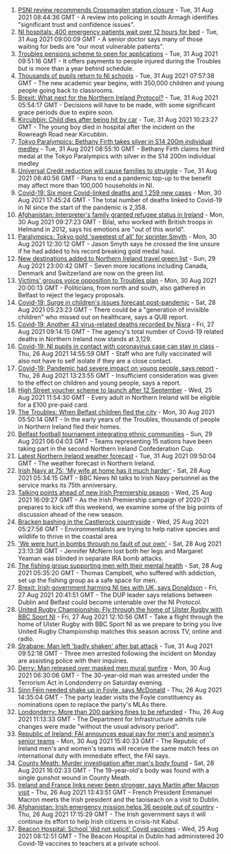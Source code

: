 1. [PSNI review recommends Crossmaglen station closure](https://www.bbc.co.uk/news/uk-northern-ireland-58388328?at_medium=RSS&at_campaign=KARANGA) - Tue, 31 Aug 2021 08:44:36 GMT - A review into policing in south Armagh identifies "significant trust and confidence issues".
2. [NI hospitals: 400 emergency patients wait over 12 hours for bed](https://www.bbc.co.uk/news/uk-northern-ireland-58393877?at_medium=RSS&at_campaign=KARANGA) - Tue, 31 Aug 2021 09:00:09 GMT - A senior doctor says many of those waiting for beds are "our most vulnerable patients".
3. [Troubles pensions scheme to open for applications](https://www.bbc.co.uk/news/uk-northern-ireland-58388323?at_medium=RSS&at_campaign=KARANGA) - Tue, 31 Aug 2021 09:51:16 GMT - It offers payments to people injured during the Troubles but is more than a year behind schedule.
4. [Thousands of pupils return to NI schools](https://www.bbc.co.uk/news/uk-northern-ireland-58388327?at_medium=RSS&at_campaign=KARANGA) - Tue, 31 Aug 2021 07:57:38 GMT - The new academic year begins, with 350,000 children and young people going back to classrooms.
5. [Brexit: What next for the Northern Ireland Protocol?](https://www.bbc.co.uk/news/uk-northern-ireland-58356075?at_medium=RSS&at_campaign=KARANGA) - Tue, 31 Aug 2021 05:54:17 GMT - Decisions will have to be made, with some significant grace periods due to expire soon.
6. [Kircubbin: Child dies after being hit by car](https://www.bbc.co.uk/news/uk-northern-ireland-58392597?at_medium=RSS&at_campaign=KARANGA) - Tue, 31 Aug 2021 10:23:27 GMT - The young boy died in hospital after the incident on the Rowreagh Road near Kircubbin.
7. [Tokyo Paralympics: Bethany Firth takes silver in S14 200m individual medley](https://www.bbc.co.uk/sport/disability-sport/58393058?at_medium=RSS&at_campaign=KARANGA) - Tue, 31 Aug 2021 08:55:10 GMT - Bethany Firth claims her third medal at the Tokyo Paralympics with silver in the S14 200m individual medley
8. [Universal Credit reduction will cause families to struggle](https://www.bbc.co.uk/news/uk-northern-ireland-58392591?at_medium=RSS&at_campaign=KARANGA) - Tue, 31 Aug 2021 08:40:56 GMT - Plans to end a pandemic top-up to the benefit may affect more than 100,000 households in NI.
9. [Covid-19: Six more Covid-linked deaths and 1,259 new cases](https://www.bbc.co.uk/news/uk-northern-ireland-58386077?at_medium=RSS&at_campaign=KARANGA) - Mon, 30 Aug 2021 17:45:24 GMT - The total number of deaths linked to Covid-19 in NI since the start of the pandemic is 2,358.
10. [Afghanistan: Interpreter's family granted refugee status in Ireland](https://www.bbc.co.uk/news/uk-northern-ireland-58382925?at_medium=RSS&at_campaign=KARANGA) - Mon, 30 Aug 2021 09:27:23 GMT - Bilal, who worked with British troops in Helmand in 2012, says his emotions are "out of this world".
11. [Paralympics: Tokyo gold 'sweetest of all' for sprinter Smyth](https://www.bbc.co.uk/news/uk-northern-ireland-foyle-west-58382095?at_medium=RSS&at_campaign=KARANGA) - Mon, 30 Aug 2021 12:30:12 GMT - Jason Smyth says he crossed the line unsure if he had added to his record breaking gold medal haul.
12. [New destinations added to Northern Ireland travel green list](https://www.bbc.co.uk/news/uk-northern-ireland-58356522?at_medium=RSS&at_campaign=KARANGA) - Sun, 29 Aug 2021 23:00:42 GMT - Seven more locations including Canada, Denmark and Switzerland are now on the green list.
13. [Victims' groups voice opposition to Troubles plan](https://www.bbc.co.uk/news/uk-northern-ireland-58388865?at_medium=RSS&at_campaign=KARANGA) - Mon, 30 Aug 2021 20:00:13 GMT - Politicians, from north and south, also gathered in Belfast to reject the legacy proposals.
14. [Covid-19: Surge in children's issues forecast post-pandemic](https://www.bbc.co.uk/news/uk-northern-ireland-58363177?at_medium=RSS&at_campaign=KARANGA) - Sat, 28 Aug 2021 05:23:23 GMT - There could be a "generation of invisible children" who missed out on healthcare, says a QUB report.
15. [Covid-19: Another 43 virus-related deaths recorded by Nisra](https://www.bbc.co.uk/news/uk-northern-ireland-58356054?at_medium=RSS&at_campaign=KARANGA) - Fri, 27 Aug 2021 09:14:15 GMT - The agency's total number of Covid-19 related deaths in Northern Ireland now stands at 3,129.
16. [Covid-19: NI pupils in contact with coronavirus case can stay in class](https://www.bbc.co.uk/news/uk-northern-ireland-58342215?at_medium=RSS&at_campaign=KARANGA) - Thu, 26 Aug 2021 14:55:59 GMT - Staff who are fully vaccinated will also not have to self isolate if they are a close contact.
17. [Covid-19: Pandemic had severe impact on young people, says report](https://www.bbc.co.uk/news/uk-northern-ireland-58334583?at_medium=RSS&at_campaign=KARANGA) - Thu, 26 Aug 2021 13:23:55 GMT - Insufficient consideration was given to the effect on children and young people, says a report.
18. [High Street voucher scheme to launch after 12 September](https://www.bbc.co.uk/news/uk-northern-ireland-58329517?at_medium=RSS&at_campaign=KARANGA) - Wed, 25 Aug 2021 11:54:30 GMT - Every adult in Northern Ireland will be eligible for a £100 pre-paid card.
19. [The Troubles: When Belfast children fled the city](https://www.bbc.co.uk/news/uk-northern-ireland-58193536?at_medium=RSS&at_campaign=KARANGA) - Mon, 30 Aug 2021 05:50:14 GMT - In the early years of the Troubles, thousands of people in Northern Ireland fled their homes.
20. [Belfast football tournament integrating ethnic communities](https://www.bbc.co.uk/news/uk-northern-ireland-58370041?at_medium=RSS&at_campaign=KARANGA) - Sun, 29 Aug 2021 06:04:03 GMT - Teams representing 15 nations have been taking part in the second Northern Ireland Confederation Cup.
21. [Latest Northern Ireland weather forecast](https://www.bbc.co.uk/news/uk-northern-ireland-26018439?at_medium=RSS&at_campaign=KARANGA) - Tue, 31 Aug 2021 09:50:04 GMT - The weather forecast in Northern Ireland.
22. [Irish Navy at 75: 'My wife at home has it much harder'](https://www.bbc.co.uk/news/world-europe-58174618?at_medium=RSS&at_campaign=KARANGA) - Sat, 28 Aug 2021 05:34:15 GMT - BBC News NI talks to Irish Navy personnel as the service marks its 75th anniversary.
23. [Talking points ahead of new Irish Premiership season](https://www.bbc.co.uk/sport/football/58143885?at_medium=RSS&at_campaign=KARANGA) - Wed, 25 Aug 2021 16:09:27 GMT - As the Irish Premiership campaign of 2020-21 prepares to kick off this weekend, we examine some of the big points of discussion ahead of the new season.
24. [Bracken bashing in the Castlerock countryside](https://www.bbc.co.uk/news/uk-northern-ireland-58284401?at_medium=RSS&at_campaign=KARANGA) - Wed, 25 Aug 2021 05:27:56 GMT - Environmentalists are trying to help native species and wildlife to thrive in the coastal area
25. ['We were hurt in bombs through no fault of our own'](https://www.bbc.co.uk/news/uk-northern-ireland-58274206?at_medium=RSS&at_campaign=KARANGA) - Sat, 28 Aug 2021 23:13:38 GMT - Jennifer McNern lost both her legs and Margaret Yeaman was blinded in separate IRA bomb attacks.
26. [The fishing group supporting men with their mental health](https://www.bbc.co.uk/news/uk-northern-ireland-foyle-west-58343845?at_medium=RSS&at_campaign=KARANGA) - Sat, 28 Aug 2021 05:35:20 GMT - Thomas Campbell, who suffered with addiction, set up the fishing group as a safe space for men.
27. [Brexit: Irish government harming NI ties with UK, says Donaldson](https://www.bbc.co.uk/news/uk-northern-ireland-politics-58364050?at_medium=RSS&at_campaign=KARANGA) - Fri, 27 Aug 2021 20:41:51 GMT - The DUP leader says relations between Dublin and Belfast could become untenable over the NI Protocol.
28. [United Rugby Championship: Fly through the home of Ulster Rugby with BBC Sport NI](https://www.bbc.co.uk/sport/av/rugby-union/58347058?at_medium=RSS&at_campaign=KARANGA) - Fri, 27 Aug 2021 12:10:56 GMT - Take a flight through the home of Ulster Rugby with BBC Sport NI as we prepare to bring you live United Rugby Championship matches this season across TV, online and radio.
29. [Strabane: Man left 'badly shaken' after bat attack](https://www.bbc.co.uk/news/uk-northern-ireland-foyle-west-58395020?at_medium=RSS&at_campaign=KARANGA) - Tue, 31 Aug 2021 09:52:18 GMT - Three men arrested following the incident on Monday are assisting police with their inquiries.
30. [Derry: Man released over masked men mural gunfire](https://www.bbc.co.uk/news/uk-northern-ireland-58382092?at_medium=RSS&at_campaign=KARANGA) - Mon, 30 Aug 2021 06:30:06 GMT - The 30-year-old man was arrested under the Terrorism Act in Londonderry on Saturday evening.
31. [Sinn Féin needed shake up in Foyle, says McDonald](https://www.bbc.co.uk/news/uk-northern-ireland-foyle-west-58345722?at_medium=RSS&at_campaign=KARANGA) - Thu, 26 Aug 2021 14:35:04 GMT - The party leader visits the Foyle constituency as nominations open to replace the party's MLAs there.
32. [Londonderry: More than 200 parking fines to be refunded](https://www.bbc.co.uk/news/uk-northern-ireland-foyle-west-58333604?at_medium=RSS&at_campaign=KARANGA) - Thu, 26 Aug 2021 11:13:33 GMT - The Department for Infrastructure admits rule changes were made "without the usual advisory period".
33. [Republic of Ireland: FAI announces equal pay for men's and women's senior teams](https://www.bbc.co.uk/sport/football/58385989?at_medium=RSS&at_campaign=KARANGA) - Mon, 30 Aug 2021 15:40:33 GMT - The Republic of Ireland men's and women's teams will receive the same match fees on international duty with immediate effect, the FAI says.
34. [County Meath: Murder investigation after man's body found](https://www.bbc.co.uk/news/world-europe-58371326?at_medium=RSS&at_campaign=KARANGA) - Sat, 28 Aug 2021 16:02:33 GMT - The 19-year-old's body was found with a single gunshot wound in County Meath.
35. [Ireland and France links never been stronger, says Martin after Macron visit](https://www.bbc.co.uk/news/world-58342210?at_medium=RSS&at_campaign=KARANGA) - Thu, 26 Aug 2021 13:43:51 GMT - French President Emmanuel Macron meets the Irish president and the taoiseach on a visit to Dublin.
36. [Afghanistan: Irish emergency mission helps 36 people out of country](https://www.bbc.co.uk/news/world-europe-58348628?at_medium=RSS&at_campaign=KARANGA) - Thu, 26 Aug 2021 17:15:29 GMT - The Irish government says it will continue its effort to help Irish citizens in crisis-hit Kabul.
37. [Beacon Hospital: School 'did not solicit' Covid vaccines](https://www.bbc.co.uk/news/world-europe-58327568?at_medium=RSS&at_campaign=KARANGA) - Wed, 25 Aug 2021 08:12:51 GMT - The Beacon Hospital in Dublin had administered 20 Covid-19 vaccines to teachers at a private school.
